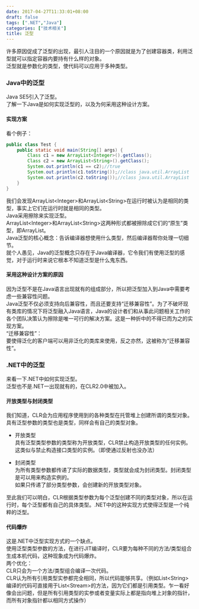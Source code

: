 ```yaml
---
date: 2017-04-27T11:33:01+08:00
draft: false
tags: [".NET","Java"]
categories: ["技术相关"]
title: 泛型
---
```

许多原因促成了泛型的出现，最引人注目的一个原因就是为了创建容器类，利用泛型就可以指定容器内要持有什么样的对象。  
泛型就是参数化的类型，使代码可以应用于多种类型。  

### Java中的泛型

Java SE5引入了泛型。  
了解一下Java是如何实现泛型的，以及为何采用这种设计方案。

#### 实现方案
看个例子：
```java
public class Test {
    public static void main(String[] args) {
        Class c1 = new ArrayList<Integer>().getClass();
        Class c2 = new ArrayList<String>().getClass();
        System.out.println(c1 == c2);//true
        System.out.println(c1.toString());//class java.util.ArrayList
        System.out.println(c2.toString());//class java.util.ArrayList
    }
}
```
我们会发现ArrayList&lt;Integer&gt;和ArrayList&lt;String&gt;在运行时被认为是相同的类型，事实上它们在运行时就是相同的类型。  
Java采用擦除来实现泛型。  
ArrayList&lt;Integer&gt;和ArrayList&lt;String&gt;这两种形式都被擦除成它们的“原生”类型，即ArrayList。  
Java泛型的核心概念：告诉编译器想使用什么类型，然后编译器帮你处理一切细节。  
就个人愚见，Java的泛型概念只存在于Java编译器，它令我们有使用泛型的感觉，对于运行时来说它根本不知道泛型是什么鬼东西。

#### 采用这种设计方案的原因
因为泛型不是在Java语言出现就有的组成部分，所以把泛型加入到Java中需要考虑一些兼容性问题。  
Java泛型不仅必须支持向后兼容性，而且还要支持“迁移兼容性”。为了不破坏现有类库的情况下将泛型融入Java语言，Java的设计者们和从事此问题相关工作的各个团队决策认为擦除是唯一可行的解决方案。这是一种折中的不得已而为之的实现方案。  
“迁移兼容性”：  
要使得泛化的客户端可以用非泛化的类库来使用，反之亦然，这被称为“迁移兼容性”。

### .NET中的泛型
来看一下.NET中如何实现泛型。  
泛型也不是.NET一出现就有的，在CLR2.0中被加入。  

#### 开放类型与封闭类型
我们知道，CLR会为应用程序使用到的各种类型在托管堆上创建所谓的类型对象。  
具有泛型参数的类型也是类型，同样会有自己的类型对象。

- 开放类型  
具有泛型类型参数的类型称为开放类型，CLR禁止构造开放类型的任何实例。这类似与禁止构造接口类型的实例。（即使通过反射也没办法）

- 封闭类型  
为所有类型参数都传递了实际的数据类型，类型就会成为封闭类型。封闭类型是可以用来构造实例的。  
如果只传递了部分类型参数，会创建新的开放类型对象。  

至此我们可以明白，CLR根据类型参数为每个泛型创建不同的类型对象，所以在运行时，每个泛型都有自己的具体类型。.NET中的这种实现方式使得泛型是一个纯粹的泛型。

#### 代码爆炸
这是.NET中泛型实现方式的一个缺点。  
使用泛型类型参数的方法，在进行JIT编译时，CLR要为每种不同的方法/类型组合生成本机代码，这种现象成为代码爆炸。  
两个优化：  
CLR只会为一个方法/类型组合编译一次代码。  
CLR认为所有引用类型实参都完全相同，所以代码能够共享。（例如List&lt;String&gt;编译的代码可直接用于List&lt;Stream&gt;的方法，因为它们都是引用类型。乍一看好像会出问题，但是所有引用类型的实参或者变量实际上都是指向堆上对象的指针，而所有对象指针都以相同方式操作）